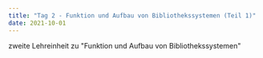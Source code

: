 ```yaml
---
title: "Tag 2 - Funktion und Aufbau von Bibliothekssystemen (Teil 1)"
date: 2021-10-01
---
```


zweite Lehreinheit zu "Funktion und Aufbau von Bibliothekssystemen"
